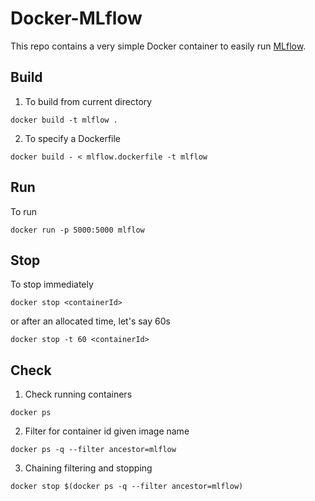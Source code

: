 # Docker-MLflow

This repo contains a very simple Docker container to easily run [MLflow](https://mlflow.org/).

## Build
1. To build from current directory
```
docker build -t mlflow .
```

2. To specify a Dockerfile

```
docker build - < mlflow.dockerfile -t mlflow
```

## Run
To run
```
docker run -p 5000:5000 mlflow
```

## Stop
To stop immediately
```
docker stop <containerId>
```
or after an allocated time, let's say 60s
```
docker stop -t 60 <containerId>
```

## Check
1. Check running containers
```
docker ps
```

2. Filter for container id given image name
```
docker ps -q --filter ancestor=mlflow
```

3. Chaining filtering and stopping
```
docker stop $(docker ps -q --filter ancestor=mlflow)
```
